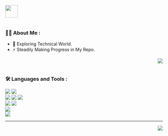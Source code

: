 <img src="https://media.giphy.com/media/hvRJCLFzcasrR4ia7z/giphy.gif" width="40px"/>

#

### :man_technologist: About Me :
- :seedling: Exploring Technical World.
- :zap: Steadily Making Progress in My Repo.

<div align=right>
  <a href="mailto:s2770853@gmail.com"><img src="https://img.shields.io/badge/Gmail-d14836?style=social&logo=Gmail&logoColor=red&link=s2770853@gmail.com"/></a>
</div>

#

### :hammer_and_wrench: Languages and Tools :
<div id='badges' align='left'>
  <img src="https://img.shields.io/badge/Python-3776AB?style=for-the-badge&logo=Python&logoColor=white"/>
  <img src="https://img.shields.io/badge/Javascript-F7DF1E?style=for-the-badge&logo=Javascript&logoColor=white"/><br>
  <img src="https://img.shields.io/badge/HTML-E34F26?style=for-the-badge&logo=HTML5&logoColor=white"/>
  <img src="https://img.shields.io/badge/CSS-1572B6?style=for-the-badge&logo=CSS3&logoColor=white"/>
  <img src="https://img.shields.io/badge/vue.js-4FC08D?style=for-the-badge&logo=vue.js&logoColor=white"><br>
  <img src="https://img.shields.io/badge/Bootstrap-7952B3?style=for-the-badge&logo=Bootstrap&logoColor=white"/>
  <img src="https://img.shields.io/badge/Django-092E20?style=for-the-badge&logo=Django&logoColor=white"/><br>
  <img src="https://img.shields.io/badge/Git-F05032?style=for-the-badge&logo=Git&logoColor=white"/><br>
  <img src="https://img.shields.io/badge/Illustrator-FF9A00?style=for-the-badge&logo=AdobeIllustrator&logoColor=white"/>
</div>

---

<div align="right">
  <img src="https://komarev.com/ghpvc/?username=Song-d-s&style=flat&color=blue" alt=""/>
  <a href="https://solved.ac/s2770853"><img src="http://mazassumnida.wtf/api/mini/generate_badge?boj=s2770853"/></a>
</div>

<!--
**Song-d-s/Song-d-s** is a ✨ _special_ ✨ repository because its `README.md` (this file) appears on your GitHub profile.

Here are some ideas to get you started:

- 🔭 I’m currently working on ...
- 🌱 I’m currently learning ...
- 👯 I’m looking to collaborate on ...
- 🤔 I’m looking for help with ...
- 💬 Ask me about ...
- 📫 How to reach me: ...
- 😄 Pronouns: ...
- ⚡ Fun fact: ...

- :telescope: I’m working as a Software Engineer and contributing to frontend and backend for building web applications.

- :seedling: Exploring Technical Content Writing.

- :zap: In my free time, I solve problems on GeeksforGeeks and read tech articles.

- :mailbox:How to reach me: [![Linkedin Badge](https://img.shields.io/badge/-kakbar-blue?style=flat&logo=Linkedin&logoColor=white)](your-linkedin-url)



-->
